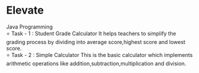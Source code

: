 # Elevate
Java Programming
<br>
⭐ Task - 1 : Student Grade Calculator
   It helps teachers to simplify the grading process by dividing into average score,highest score and lowest score.
   <br>
⭐ Task - 2 : Simple Calculator
   This is the basic calculator which implements arithmetic operations like addition,subtraction,multiplication and division.
